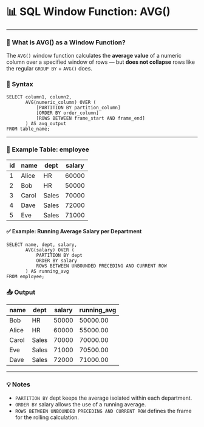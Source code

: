 # 📊 SQL Window Function: AVG()

---
### 📘 What is AVG() as a Window Function?

The `AVG()` window function calculates the **average value** of a numeric column over a specified window of rows — but **does not collapse** rows like the regular `GROUP BY` + `AVG()` does.

### 🧾 Syntax

```roomsql
SELECT column1, column2,
       AVG(numeric_column) OVER (
           [PARTITION BY partition_column]
           [ORDER BY order_column]
           [ROWS BETWEEN frame_start AND frame_end]
       ) AS avg_output
FROM table_name;
```
---
### 🧪 Example Table: employee
| id | name  | dept  | salary |
| -- | ----- | ----- | ------ |
| 1  | Alice | HR    | 60000  |
| 2  | Bob   | HR    | 50000  |
| 3  | Carol | Sales | 70000  |
| 4  | Dave  | Sales | 72000  |
| 5  | Eve   | Sales | 71000  |
#### ✅ Example: Running Average Salary per Department
```roomsql
SELECT name, dept, salary,
       AVG(salary) OVER (
           PARTITION BY dept
           ORDER BY salary
           ROWS BETWEEN UNBOUNDED PRECEDING AND CURRENT ROW
       ) AS running_avg
FROM employee;
```
### 📤 Output
| name  | dept  | salary | running\_avg |
| ----- | ----- | ------ | ------------ |
| Bob   | HR    | 50000  | 50000.00     |
| Alice | HR    | 60000  | 55000.00     |
| Carol | Sales | 70000  | 70000.00     |
| Eve   | Sales | 71000  | 70500.00     |
| Dave  | Sales | 72000  | 71000.00     |
---
### 💡 Notes
* `PARTITION BY` dept keeps the average isolated within each department.
* `ORDER BY` salary allows the use of a running average.
* `ROWS BETWEEN UNBOUNDED PRECEDING AND CURRENT ROW` defines the frame for the rolling calculation.


